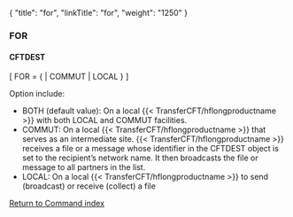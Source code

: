 {
    "title": "for",
    "linkTitle": "for",
    "weight": "1250"
}<span id="for"></span>

### FOR

#### CFTDEST

\[ FOR
= {
| COMMUT |
LOCAL } \]

Option include:

-   BOTH
    (default value): On a local {{< TransferCFT/hflongproductname >}} with both LOCAL and COMMUT facilities.
-   COMMUT:
    On a local {{< TransferCFT/hflongproductname >}} that serves as an intermediate site. {{< TransferCFT/hflongproductname >}} receives
    a file or a message whose identifier in the CFTDEST object is set to the
    recipient’s network name. It then broadcasts the file or message to all
    partners in the list.
-   LOCAL:
    On a local {{< TransferCFT/hflongproductname >}} to send (broadcast) or receive (collect) a file   

[Return to Command index](../../)
